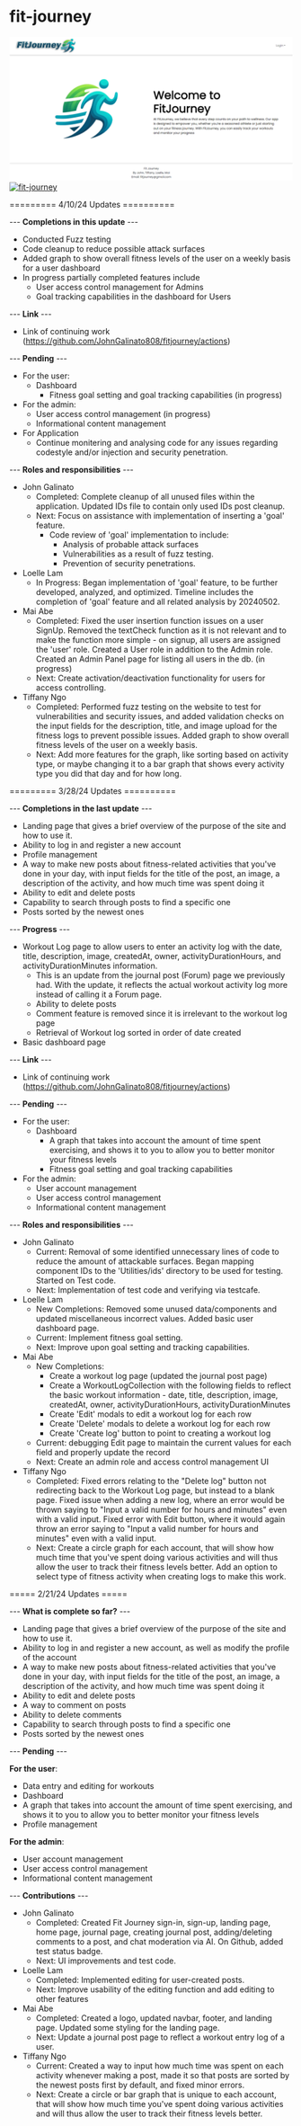 # fit-journey

![landing-page](https://github.com/JohnGalinato808/fitjourney/raw/main/doc/fitjourney_landingpage.png)
[![fit-journey](https://github.com/JohnGalinato808/fitjourney/actions/workflows/ci.yml/badge.svg)](https://github.com/JohnGalinato808/fitjourney/actions/workflows/ci.yml)


========= 4/10/24 Updates ==========

--- **Completions in this update** ---
- Conducted Fuzz testing
- Code cleanup to reduce possible attack surfaces
- Added graph to show overall fitness levels of the user on a weekly basis for a user dashboard
- In progress partially completed features include
  - User access control management for Admins
  - Goal tracking capabilities in the dashboard for Users

--- **Link** ---
- Link of continuing work (https://github.com/JohnGalinato808/fitjourney/actions)

--- **Pending** ---
- For the user:
  - Dashboard
    - Fitness goal setting and goal tracking capabilities (in progress)
- For the admin:
  - User access control management (in progress)
  - Informational content management
- For Application
  - Continue monitering and analysing code for any issues regarding codestyle and/or injection and security penetration.

--- **Roles and responsibilities** ---
- John Galinato
  - Completed: Complete cleanup of all unused files within the application. Updated IDs file to contain only used IDs post cleanup.
  - Next: Focus on assistance with implementation of inserting a 'goal' feature.
      - Code review of 'goal' implementation to include:
          - Analysis of probable attack surfaces
          - Vulnerabilities as a result of fuzz testing.
          - Prevention of security penetrations.
- Loelle Lam
  - In Progress: Began implementation of 'goal' feature, to be further developed, analyzed, and optimized. Timeline includes the completion of 'goal' feature and all related analysis by 20240502.
- Mai Abe
  - Completed: Fixed the user insertion function issues on a user SignUp. Removed the textCheck function as it is not relevant and to make the function more simple - on signup, all users are assigned the 'user' role. Created a User role in addition to the Admin role. Created an Admin Panel page for listing all users in the db. (in progress) 
  - Next: Create activation/deactivation functionality for users for access controlling. 
- Tiffany Ngo
  - Completed: Performed fuzz testing on the website to test for vulnerabilities and security issues, and added validation checks on the input fields for the description, title, and image upload for the fitness logs to prevent possible issues. Added graph to show overall fitness levels of the user on a weekly basis.
  - Next: Add more features for the graph, like sorting based on activity type, or maybe changing it to a bar graph that shows every activity type you did that day and for how long.


========= 3/28/24 Updates ==========

--- **Completions in the last update** ---
- Landing page that gives a brief overview of the purpose of the site and how to use it.
- Ability to log in and register a new account
- Profile management
- A way to make new posts about fitness-related activities that you've done in your day, with input fields for the title of the post, an image, a description of the activity, and how much time was spent doing it
- Ability to edit and delete posts
- Capability to search through posts to find a specific one
- Posts sorted by the newest ones

--- **Progress** ---
- Workout Log page to allow users to enter an activity log with the date, title, description, image, createdAt, owner, activityDurationHours, and activityDurationMinutes information.
  - This is an update from the journal post (Forum) page we previously had. With the update, it reflects the actual workout activity log more instead of calling it a Forum page.
  - Ability to delete posts
  - Comment feature is removed since it is irrelevant to the workout log page
  - Retrieval of Workout log sorted in order of date created
- Basic dashboard page 

--- **Link** ---
- Link of continuing work (https://github.com/JohnGalinato808/fitjourney/actions)

--- **Pending** ---
- For the user:
  - Dashboard
    - A graph that takes into account the amount of time spent exercising, and shows it to you to allow you to better monitor your fitness levels
    - Fitness goal setting and goal tracking capabilities
- For the admin:
  - User account management
  - User access control management
  - Informational content management

--- **Roles and responsibilities** ---
- John Galinato
  - Current: Removal of some identified unnecessary lines of code to reduce the amount of attackable surfaces. Began mapping component IDs to the 'Utilities/ids' directory to be used for testing. Started on Test code.
  - Next: Implementation of test code and verifying via testcafe.
- Loelle Lam
  - New Completions: Removed some unused data/components and updated miscellaneous incorrect values. Added basic user dashboard page.
  - Current: Implement fitness goal setting.
  - Next: Improve upon goal setting and tracking capabilities.
- Mai Abe
  - New Completions:
      - Create a workout log page (updated the journal post page)
      - Create a WorkoutLogCollection with the following fields to reflect the basic workout information - date, title, description, image, createdAt, owner, activityDurationHours, activityDurationMinutes
      - Create 'Edit' modals to edit a workout log for each row
      - Create 'Delete' modals to delete a workout log for each row
      - Create 'Create log' button to point to creating a workout log
  - Current: debugging Edit page to maintain the current values for each field and properly update the record
  - Next: Create an admin role and access control management UI
- Tiffany Ngo
    - Completed: Fixed errors relating to the "Delete log" button not redirecting back to the Workout Log page, but instead to a blank page. Fixed issue when adding a new log, where an error would be thrown saying to "Input a valid number for hours and minutes" even with a valid input. Fixed error with Edit button, where it would again throw an error saying to "Input a valid number for hours and minutes" even with a valid input.
    - Next: Create a circle graph for each account, that will show how much time that you've spent doing various activities and will thus allow the user to track their fitness levels better. Add an option to select type of fitness activity when creating logs to make this work.

===== 2/21/24 Updates =====

--- **What is complete so far?** ---
- Landing page that gives a brief overview of the purpose of the site and how to use it.
- Ability to log in and register a new account, as well as modify the profile of the account
- A way to make new posts about fitness-related activities that you've done in your day, with input fields for the title of the post, an image, a description of the activity, and how much time was spent doing it
- Ability to edit and delete posts
- A way to comment on posts
- Ability to delete comments
- Capability to search through posts to find a specific one
- Posts sorted by the newest ones

--- **Pending** ---

**For the user**:
- Data entry and editing for workouts
- Dashboard
- A graph that takes into account the amount of time spent exercising, and shows it to you to allow you to better monitor your fitness levels
- Profile management

**For the admin**:
- User account management
- User access control management
- Informational content management


--- **Contributions** ---
- John Galinato
    - Completed: Created Fit Journey sign-in, sign-up, landing page, home page, journal page, creating journal post, adding/deleting comments to a post, and chat moderation via AI. On Github, added test status badge.
    - Next: UI improvements and test code.
- Loelle Lam
    - Completed: Implemented editing for user-created posts.
    - Next: Improve usability of the editing function and add editing to other features
- Mai Abe
    - Completed: Created a logo, updated navbar, footer, and landing page. Updated some styling for the landing page.
    - Next: Update a journal post page to reflect a workout entry log of a user.
- Tiffany Ngo
    - Current: Created a way to input how much time was spent on each activity whenever making a post, made it so that posts are sorted by the newest posts first by default, and fixed minor errors.
    - Next: Create a circle or bar graph that is unique to each account, that will show how much time you've spent doing various activities and will thus allow the user to track their fitness levels better.
